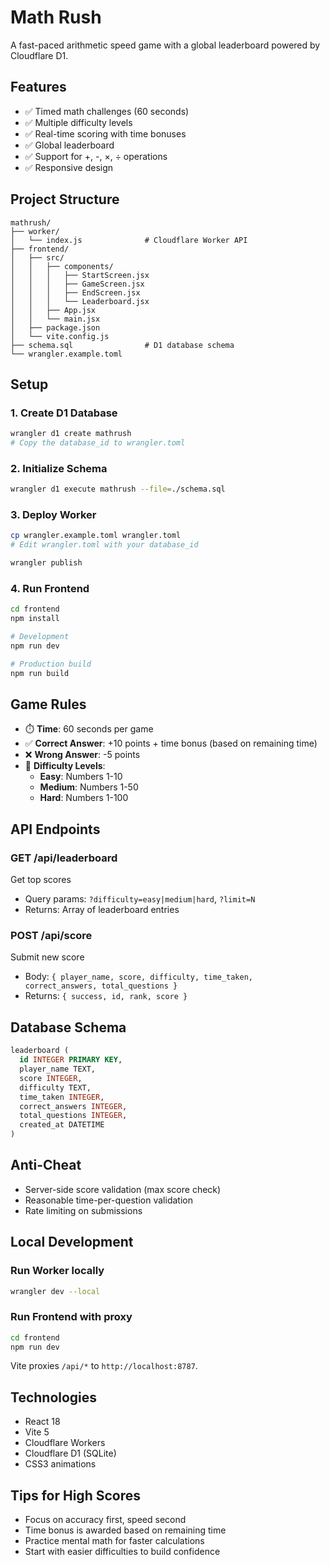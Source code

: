 # Math Rush

A fast-paced arithmetic speed game with a global leaderboard powered by Cloudflare D1.

## Features

- ✅ Timed math challenges (60 seconds)
- ✅ Multiple difficulty levels
- ✅ Real-time scoring with time bonuses
- ✅ Global leaderboard
- ✅ Support for +, -, ×, ÷ operations
- ✅ Responsive design

## Project Structure

```
mathrush/
├── worker/
│   └── index.js              # Cloudflare Worker API
├── frontend/
│   ├── src/
│   │   ├── components/
│   │   │   ├── StartScreen.jsx
│   │   │   ├── GameScreen.jsx
│   │   │   ├── EndScreen.jsx
│   │   │   └── Leaderboard.jsx
│   │   ├── App.jsx
│   │   └── main.jsx
│   ├── package.json
│   └── vite.config.js
├── schema.sql                # D1 database schema
└── wrangler.example.toml
```

## Setup

### 1. Create D1 Database

```bash
wrangler d1 create mathrush
# Copy the database_id to wrangler.toml
```

### 2. Initialize Schema

```bash
wrangler d1 execute mathrush --file=./schema.sql
```

### 3. Deploy Worker

```bash
cp wrangler.example.toml wrangler.toml
# Edit wrangler.toml with your database_id

wrangler publish
```

### 4. Run Frontend

```bash
cd frontend
npm install

# Development
npm run dev

# Production build
npm run build
```

## Game Rules

- ⏱️ **Time**: 60 seconds per game
- ✅ **Correct Answer**: +10 points + time bonus (based on remaining time)
- ❌ **Wrong Answer**: -5 points
- 🎯 **Difficulty Levels**:
  - **Easy**: Numbers 1-10
  - **Medium**: Numbers 1-50
  - **Hard**: Numbers 1-100

## API Endpoints

### GET /api/leaderboard
Get top scores
- Query params: `?difficulty=easy|medium|hard`, `?limit=N`
- Returns: Array of leaderboard entries

### POST /api/score
Submit new score
- Body: `{ player_name, score, difficulty, time_taken, correct_answers, total_questions }`
- Returns: `{ success, id, rank, score }`

## Database Schema

```sql
leaderboard (
  id INTEGER PRIMARY KEY,
  player_name TEXT,
  score INTEGER,
  difficulty TEXT,
  time_taken INTEGER,
  correct_answers INTEGER,
  total_questions INTEGER,
  created_at DATETIME
)
```

## Anti-Cheat

- Server-side score validation (max score check)
- Reasonable time-per-question validation
- Rate limiting on submissions

## Local Development

### Run Worker locally
```bash
wrangler dev --local
```

### Run Frontend with proxy
```bash
cd frontend
npm run dev
```

Vite proxies `/api/*` to `http://localhost:8787`.

## Technologies

- React 18
- Vite 5
- Cloudflare Workers
- Cloudflare D1 (SQLite)
- CSS3 animations

## Tips for High Scores

- Focus on accuracy first, speed second
- Time bonus is awarded based on remaining time
- Practice mental math for faster calculations
- Start with easier difficulties to build confidence
